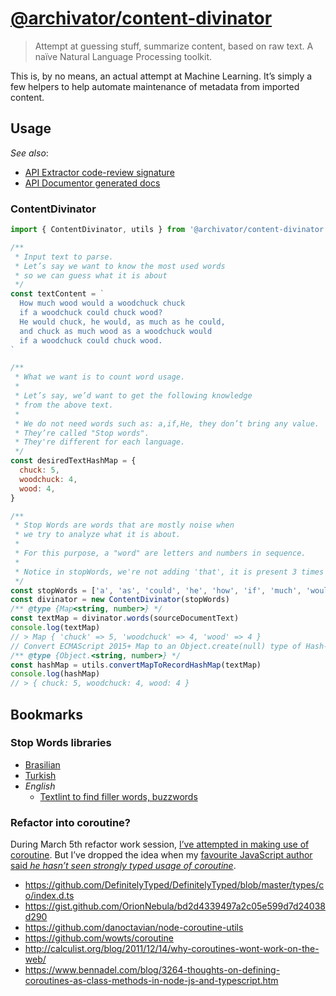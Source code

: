# [@archivator/content-divinator][repo-url]

> Attempt at guessing stuff, summarize content, based on raw text. A naïve Natural Language Processing toolkit.

This is, by no means, an actual attempt at Machine Learning.
It’s simply a few helpers to help automate maintenance of metadata from imported content.

[repo-url]: https://github.com/renoirb/archivator/blob/v3.x-dev/packages/content-divinator 'Content Divinator'

## Usage

_See also_:

- [API Extractor code-review signature](../../common/reviews/api/content-divinator.api.md)
- [API Documentor generated docs](./docs/index.md)

### ContentDivinator

```js
import { ContentDivinator, utils } from '@archivator/content-divinator'

/**
 * Input text to parse.
 * Let’s say we want to know the most used words
 * so we can guess what it is about
 */
const textContent = `
  How much wood would a woodchuck chuck
  if a woodchuck could chuck wood?
  He would chuck, he would, as much as he could,
  and chuck as much wood as a woodchuck would
  if a woodchuck could chuck wood.
`

/**
 * What we want is to count word usage.
 *
 * Let’s say, we’d want to get the following knowledge
 * from the above text.
 *
 * We do not need words such as: a,if,He, they don’t bring any value.
 * They’re called "Stop words".
 * They're different for each language.
 */
const desiredTextHashMap = {
  chuck: 5,
  woodchuck: 4,
  wood: 4,
}

/**
 * Stop Words are words that are mostly noise when
 * we try to analyze what it is about.
 *
 * For this purpose, a "word" are letters and numbers in sequence.
 *
 * Notice in stopWords, we're not adding 'that', it is present 3 times in the text above.
 */
const stopWords = ['a', 'as', 'could', 'he', 'how', 'if', 'much', 'would']
const divinator = new ContentDivinator(stopWords)
/** @type {Map<string, number>} */
const textMap = divinator.words(sourceDocumentText)
console.log(textMap)
// > Map { 'chuck' => 5, 'woodchuck' => 4, 'wood' => 4 }
// Convert ECMAScript 2015+ Map to an Object.create(null) type of Hash-Map.
/** @type {Object.<string, number>} */
const hashMap = utils.convertMapToRecordHashMap(textMap)
console.log(hashMap)
// > { chuck: 5, woodchuck: 4, wood: 4 }
```

## Bookmarks

### Stop Words libraries

- [Brasilian](https://www.npmjs.com/package/brazilian-stop-words)
- [Turkish](https://github.com/ahmetax/trstop)
- _English_
  - [Textlint to find filler words, buzzwords](https://github.com/sapegin/textlint-rule-stop-words)

### Refactor into coroutine?

During March 5th refactor work session, [I’ve attempted in making use of coroutine][coroutine-gist].
But I’ve dropped the idea when my [favourite JavaScript author said _he hasn’t seen strongly typed usage of coroutine_][renoir-axel-tweets].

[renoir-axel-tweets]: https://twitter.com/renoirb/status/1236386606266953731
[coroutine-gist]: https://gist.github.com/renoirb/e7d344cb88524800c247c6842e4eb550

- https://github.com/DefinitelyTyped/DefinitelyTyped/blob/master/types/co/index.d.ts
- https://gist.github.com/OrionNebula/bd2d4339497a2c05e599d7d24038d290
- https://github.com/danoctavian/node-coroutine-utils
- https://github.com/wowts/coroutine
- http://calculist.org/blog/2011/12/14/why-coroutines-wont-work-on-the-web/
- https://www.bennadel.com/blog/3264-thoughts-on-defining-coroutines-as-class-methods-in-node-js-and-typescript.htm
